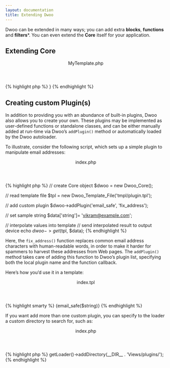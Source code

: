 ```yaml
---
layout: documentation
title: Extending Dwoo
---
```


Dwoo can be extended in many ways; you can add extra **blocks**, **functions** and **filters***.
You can even extend the **Core** itself for your application.

## Extending Core
<div class="code-box">
<header>MyTemplate.php</header>
{% highlight php %}
<?php
class MyTemplate extends Dwoo_Core {

}
{% endhighlight %}
</div>

## Creating custom Plugin(s)
In addition to providing you with an abundance of built-in plugins, Dwoo also allows you to create your own.
These plugins may be implemented as user-defined functions or standalone classes, and can be either manually added at
run-time via Dwoo’s `addPlugin()` method or automatically loaded by the Dwoo autoloader.

To illustrate, consider the following script, which sets up a simple plugin to manipulate email addresses:
<div class="code-box">
<header>index.php</header>
{% highlight php %}
<?php
// simple plugin
function fix_address(Dwoo_Core $core, $str) {
    return str_replace(
      array('@', '.', '-'), 
      array(' at ', ' dot ', ' dash '), 
      $str
    );
}

// create Core object
$dwoo = new Dwoo_Core();

// read template file
$tpl = new Dwoo_Template_File('tmpl/plugin.tpl');

// add custom plugin
$dwoo->addPlugin('email_safe', 'fix_address');

// set sample string
$data['string']= 'vikram@example.com';

// interpolate values into template
// send interpolated result to output device
echo $dwoo->get($tpl, $data);
{% endhighlight %}
</div>

Here, the `fix_address()` function replaces common email address characters with human-readable words, in order to
make it harder for spammers to harvest these addresses from Web pages.
The `addPlugin()` method takes care of adding this function to Dwoo’s plugin list, specifying both the local plugin
name and the function callback.

Here’s how you’d use it in a template:
<div class="code-box">
<header>index.tpl</header>
{% highlight smarty %}
{email_safe($string)}
{% endhighlight %}
</div>

If you want add more than one custom plugin, you can specify to the loader a custom directory to search for, such as:
<div class="code-box">
<header>index.php</header>
{% highlight php %}
<?php
$dwoo->getLoader()->addDirectory(__DIR__ . 'Views/plugins/');
{% endhighlight %}
</div>